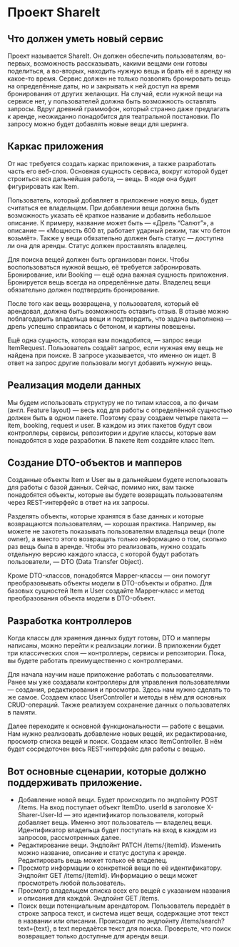 # Проект ShareIt

## Что должен уметь новый сервис

Проект называется ShareIt. Он должен обеспечить пользователям, во-первых, возможность рассказывать, какими вещами они готовы поделиться, а во-вторых, находить нужную вещь и брать её в аренду на какое-то время. Сервис должен не только позволять бронировать вещь на определённые даты, но и закрывать к ней доступ на время бронирования от других желающих. На случай, если нужной вещи на сервисе нет, у пользователей должна быть возможность оставлять запросы. Вдруг древний граммофон, который странно даже предлагать к аренде, неожиданно понадобится для театральной постановки. По запросу можно будет добавлять новые вещи для шеринга.

## Каркас приложения

От нас требуется создать каркас приложения, а также разработать часть его веб-слоя. Основная сущность сервиса, вокруг которой будет строиться вся дальнейшая работа, — вещь. В коде она будет фигурировать как Item.

Пользователь, который добавляет в приложение новую вещь, будет считаться ее владельцем. При добавлении вещи должна быть возможность указать её краткое название и добавить небольшое описание. К примеру, название может быть — «Дрель “Салют”», а описание — «Мощность 600 вт, работает ударный режим, так что бетон возьмёт». Также у вещи обязательно должен быть статус — доступна ли она для аренды. Статус должен проставлять владелец.

Для поиска вещей должен быть организован поиск. Чтобы воспользоваться нужной вещью, её требуется забронировать. Бронирование, или Booking — ещё одна важная сущность приложения. Бронируется вещь всегда на определённые даты. Владелец вещи обязательно должен подтвердить бронирование.

После того как вещь возвращена, у пользователя, который её арендовал, должна быть возможность оставить отзыв. В отзыве можно поблагодарить владельца вещи и подтвердить, что задача выполнена — дрель успешно справилась с бетоном, и картины повешены.

Ещё одна сущность, которая вам понадобится, — запрос вещи ItemRequest. Пользователь создаёт запрос, если нужная ему вещь не найдена при поиске. В запросе указывается, что именно он ищет. В ответ на запрос другие пользовали могут добавить нужную вещь.

## Реализация модели данных

Мы будем использовать структуру не по типам классов, а по фичам (англ. Feature layout) — весь код для работы с определённой сущностью должен быть в одном пакете. Поэтому сразу создаем четыре пакета — item, booking, request и user. В каждом из этих пакетов будут свои контроллеры, сервисы, репозитории и другие классы, которые вам понадобятся в ходе разработки. В пакете item создайте класс Item.

## Создание DTO-объектов и мапперов

Созданные объекты Item и User вы в дальнейшем будете использовать для работы с базой данных. Сейчас, помимо них, вам также понадобятся объекты, которые вы будете возвращать пользователям через REST-интерфейс в ответ на их запросы.

Разделять объекты, которые хранятся в базе данных и которые возвращаются пользователям, — хорошая практика. Например, вы можете не захотеть показывать пользователям владельца вещи (поле owner), а вместо этого возвращать только информацию о том, сколько раз вещь была в аренде. Чтобы это реализовать, нужно создать отдельную версию каждого класса, с которой будут работать пользователи, — DTO (Data Transfer Object).

Кроме DTO-классов, понадобятся Mapper-классы — они помогут преобразовывать объекты модели в DTO-объекты и обратно. Для базовых сущностей Item и User создайте Mapper-класс и метод преобразования объекта модели в DTO-объект.

## Разработка контроллеров

Когда классы для хранения данных будут готовы, DTO и мапперы написаны, можно перейти к реализации логики. В приложении будет три классических слоя — контроллеры, сервисы и репозитории. Пока, вы будете работать преимущественно с контроллерами.

Для начала научим наше приложение работать с пользователями. Ранее мы уже создавали контроллеры для управления пользователями — создания, редактирования и просмотра. Здесь нам нужно сделать то же самое. Создаем класс UserController и методы в нём для основных CRUD-операций. Также реализуем сохранение данных о пользователях в памяти.

Далее переходите к основной функциональности — работе с вещами. Нам нужно реализовать добавление новых вещей, их редактирование, просмотр списка вещей и поиск. Создаем класс ItemController. В нём будет сосредоточен весь REST-интерфейс для работы с вещью.

## Вот основные сценарии, которые должно поддерживать приложение.

* Добавление новой вещи. Будет происходить по эндпойнту POST /items. На вход поступает объект ItemDto. userId в заголовке X-Sharer-User-Id — это идентификатор пользователя, который добавляет вещь. Именно этот пользователь — владелец вещи. Идентификатор владельца будет поступать на вход в каждом из запросов, рассмотренных далее.
* Редактирование вещи. Эндпойнт PATCH /items/{itemId}. Изменить можно название, описание и статус доступа к аренде. Редактировать вещь может только её владелец.
* Просмотр информации о конкретной вещи по её идентификатору. Эндпойнт GET /items/{itemId}. Информацию о вещи может просмотреть любой пользователь.
* Просмотр владельцем списка всех его вещей с указанием названия и описания для каждой. Эндпойнт GET /items.
* Поиск вещи потенциальным арендатором. Пользователь передаёт в строке запроса текст, и система ищет вещи, содержащие этот текст в названии или описании. Происходит по эндпойнту /items/search?text={text}, в text передаётся текст для поиска. Проверьте, что поиск возвращает только доступные для аренды вещи.
